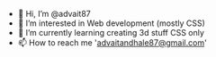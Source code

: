 - 👋 Hi, I’m @advait87
- 👀 I’m interested in Web development (mostly CSS)
- 🌱 I’m currently learning creating 3d stuff CSS only
- 📫 How to reach me 'advaitandhale87@gmail.com'

<!---
advait87/advait87 is a ✨ special ✨ repository because its `README.md` (this file) appears on your GitHub profile.
You can click the Preview link to take a look at your changes.
--->
